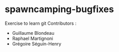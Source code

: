 spawncamping-bugfixes
=====================

Exercise to learn git
Contributors : 
 - Guillaume Blondeau 
 - Raphael Martignoni
 - Grégoire Séguin-Henry